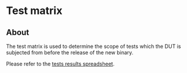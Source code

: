 # Test matrix

## About

The test matrix is used to determine the scope of tests which the DUT is
subjected from before the release of the new binary.

Please refer to the [tests results spreadsheet](https://docs.google.com/spreadsheets/d/1wSE6xA3K3nXewwLn5lV39_2wZL1kg5AkGb4mvmG3bwE/edit?gid=382389731#gid=382389731).
